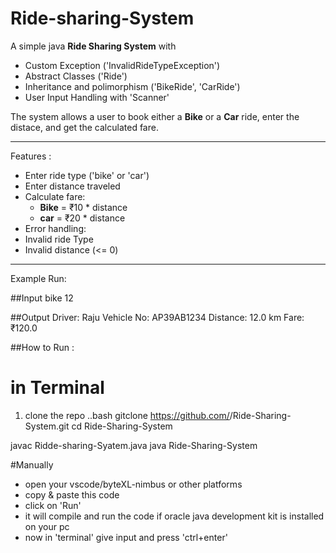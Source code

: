 # Ride-sharing-System
A simple java  **Ride Sharing System**  with 
- Custom Exception ('InvalidRideTypeException')
- Abstract Classes ('Ride')
- Inheritance and polimorphism ('BikeRide', 'CarRide')
- User Input Handling with 'Scanner'

The system allows a user to book either a **Bike** or a **Car** ride, enter the distace, and get the calculated fare.

---
Features :
- Enter ride type ('bike' or 'car')
- Enter distance traveled
- Calculate fare:
  - **Bike** = ₹10 * distance
  - **car**  = ₹20 * distance 
- Error handling:
 - Invalid ride Type
 - Invalid distance (<= 0)

---

Example Run:

##Input 
bike
12

##Output
Driver: Raju
Vehicle No: AP39AB1234
Distance: 12.0 km
Fare: ₹120.0

##How to Run :
 # in Terminal
  1. clone the repo
   ..bash
   gitclone https://github.com/<abhilashbusa-gitacc01>/Ride-Sharing-System.git
   cd Ride-Sharing-System

   javac Ridde-sharing-Syatem.java
   java Ride-Sharing-System

 #Manually
  - open your vscode/byteXL-nimbus or other platforms
  - copy & paste this code
  - click on 'Run'
  - it will compile and run the code if oracle java development kit is installed on your pc
  - now in 'terminal' give input and press 'ctrl+enter'
